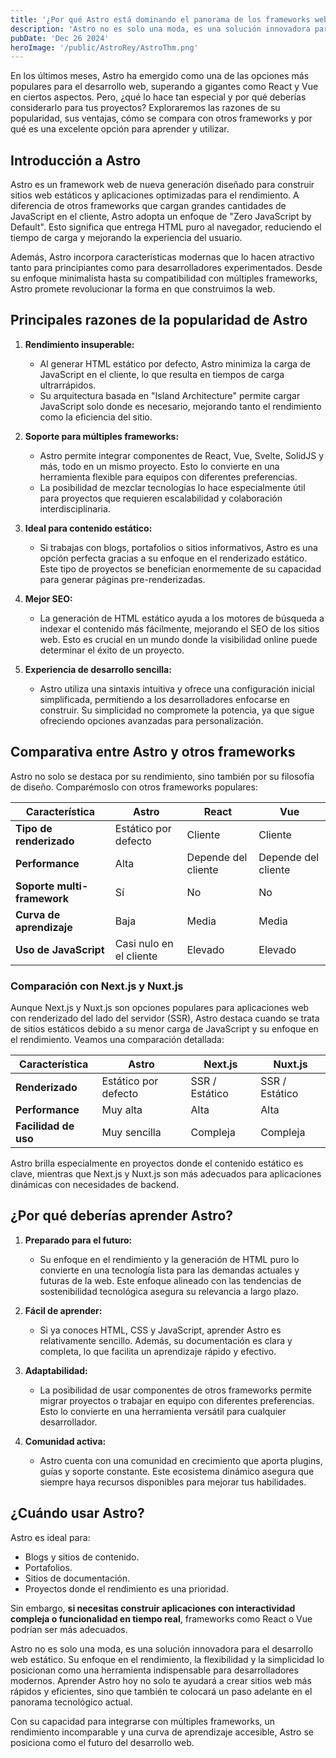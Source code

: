 ```yaml
---
title: '¿Por qué Astro está dominando el panorama de los frameworks web?'
description: 'Astro no es solo una moda, es una solución innovadora para el desarrollo web estático. Su enfoque en el rendimiento, la flexibilidad y la simplicidad lo posicionan como una herramienta indispensable para desarrolladores modernos'
pubDate: 'Dec 26 2024'
heroImage: '/public/AstroRey/AstroThm.png'
---
```

En los últimos meses, Astro ha emergido como una de las opciones más populares para el desarrollo web, superando a gigantes como React y Vue en ciertos aspectos. Pero, ¿qué lo hace tan especial y por qué deberías considerarlo para tus proyectos? Exploraremos las razones de su popularidad, sus ventajas, cómo se compara con otros frameworks y por qué es una excelente opción para aprender y utilizar.

## Introducción a Astro

Astro es un framework web de nueva generación diseñado para construir sitios web estáticos y aplicaciones optimizadas para el rendimiento. A diferencia de otros frameworks que cargan grandes cantidades de JavaScript en el cliente, Astro adopta un enfoque de "Zero JavaScript by Default". Esto significa que entrega HTML puro al navegador, reduciendo el tiempo de carga y mejorando la experiencia del usuario.

Además, Astro incorpora características modernas que lo hacen atractivo tanto para principiantes como para desarrolladores experimentados. Desde su enfoque minimalista hasta su compatibilidad con múltiples frameworks, Astro promete revolucionar la forma en que construimos la web.

## Principales razones de la popularidad de Astro

1. **Rendimiento insuperable:**

   - Al generar HTML estático por defecto, Astro minimiza la carga de JavaScript en el cliente, lo que resulta en tiempos de carga ultrarrápidos.
   - Su arquitectura basada en "Island Architecture" permite cargar JavaScript solo donde es necesario, mejorando tanto el rendimiento como la eficiencia del sitio.

2. **Soporte para múltiples frameworks:**

   - Astro permite integrar componentes de React, Vue, Svelte, SolidJS y más, todo en un mismo proyecto. Esto lo convierte en una herramienta flexible para equipos con diferentes preferencias.
   - La posibilidad de mezclar tecnologías lo hace especialmente útil para proyectos que requieren escalabilidad y colaboración interdisciplinaria.

3. **Ideal para contenido estático:**

   - Si trabajas con blogs, portafolios o sitios informativos, Astro es una opción perfecta gracias a su enfoque en el renderizado estático. Este tipo de proyectos se benefician enormemente de su capacidad para generar páginas pre-renderizadas.

4. **Mejor SEO:**

   - La generación de HTML estático ayuda a los motores de búsqueda a indexar el contenido más fácilmente, mejorando el SEO de los sitios web. Esto es crucial en un mundo donde la visibilidad online puede determinar el éxito de un proyecto.

5. **Experiencia de desarrollo sencilla:**

   - Astro utiliza una sintaxis intuitiva y ofrece una configuración inicial simplificada, permitiendo a los desarrolladores enfocarse en construir. Su simplicidad no compromete la potencia, ya que sigue ofreciendo opciones avanzadas para personalización.

## Comparativa entre Astro y otros frameworks

Astro no solo se destaca por su rendimiento, sino también por su filosofía de diseño. Comparémoslo con otros frameworks populares:

| Característica              | Astro                   | React               | Vue                 |
| --------------------------- | ----------------------- | ------------------- | ------------------- |
| **Tipo de renderizado**     | Estático por defecto    | Cliente             | Cliente             |
| **Performance**             | Alta                    | Depende del cliente | Depende del cliente |
| **Soporte multi-framework** | Sí                      | No                  | No                  |
| **Curva de aprendizaje**    | Baja                    | Media               | Media               |
| **Uso de JavaScript**       | Casi nulo en el cliente | Elevado             | Elevado             |

### Comparación con Next.js y Nuxt.js

Aunque Next.js y Nuxt.js son opciones populares para aplicaciones web con renderizado del lado del servidor (SSR), Astro destaca cuando se trata de sitios estáticos debido a su menor carga de JavaScript y su enfoque en el rendimiento. Veamos una comparación detallada:

| Característica       | Astro                | Next.js        | Nuxt.js        |
| -------------------- | -------------------- | -------------- | -------------- |
| **Renderizado**      | Estático por defecto | SSR / Estático | SSR / Estático |
| **Performance**      | Muy alta             | Alta           | Alta           |
| **Facilidad de uso** | Muy sencilla         | Compleja       | Compleja       |

Astro brilla especialmente en proyectos donde el contenido estático es clave, mientras que Next.js y Nuxt.js son más adecuados para aplicaciones dinámicas con necesidades de backend.

## ¿Por qué deberías aprender Astro?

1. **Preparado para el futuro:**

   - Su enfoque en el rendimiento y la generación de HTML puro lo convierte en una tecnología lista para las demandas actuales y futuras de la web. Este enfoque alineado con las tendencias de sostenibilidad tecnológica asegura su relevancia a largo plazo.

2. **Fácil de aprender:**

   - Si ya conoces HTML, CSS y JavaScript, aprender Astro es relativamente sencillo. Además, su documentación es clara y completa, lo que facilita un aprendizaje rápido y efectivo.

3. **Adaptabilidad:**

   - La posibilidad de usar componentes de otros frameworks permite migrar proyectos o trabajar en equipo con diferentes preferencias. Esto lo convierte en una herramienta versátil para cualquier desarrollador.

4. **Comunidad activa:**

   - Astro cuenta con una comunidad en crecimiento que aporta plugins, guías y soporte constante. Este ecosistema dinámico asegura que siempre haya recursos disponibles para mejorar tus habilidades.


## ¿Cuándo usar Astro?

Astro es ideal para:
- Blogs y sitios de contenido.
- Portafolios.
- Sitios de documentación.
- Proyectos donde el rendimiento es una prioridad.

Sin embargo, **si necesitas construir aplicaciones con interactividad compleja o funcionalidad en tiempo real**, frameworks como React o Vue podrían ser más adecuados.

Astro no es solo una moda, es una solución innovadora para el desarrollo web estático. Su enfoque en el rendimiento, la flexibilidad y la simplicidad lo posicionan como una herramienta indispensable para desarrolladores modernos. Aprender Astro hoy no solo te ayudará a crear sitios web más rápidos y eficientes, sino que también te colocará un paso adelante en el panorama tecnológico actual.

Con su capacidad para integrarse con múltiples frameworks, un rendimiento incomparable y una curva de aprendizaje accesible, Astro se posiciona como el futuro del desarrollo web.

